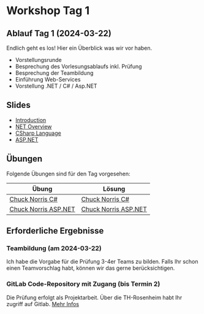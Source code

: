 # Workshop Tag 1

## Ablauf Tag 1 (2024-03-22)

Endlich geht es los! Hier ein Überblick was wir vor haben.

- Vorstellungsrunde
- Besprechung des Vorlesungsablaufs inkl. Prüfung
- Besprechung der Teambildung
- Einführung Web-Services
- Vorstellung .NET / C# / Asp.NET

## Slides

- [Introduction](../../slides/Introduction.pdf)
- [NET Overview](../../slides/NET%20Overview.pdf)
- [CSharp Language](../../slides/CSharp%20Language.pdf)
- [ASP.NET](../../slides/Web%20Services%20mit%20ASP.NET.pdf)

## Übungen

Folgende Übungen sind für den Tag vorgesehen:

| Übung                                                                             | Lösung                                                                            |
| --------------------------------------------------------------------------------- | --------------------------------------------------------------------------------- |
| [Chuck Norris C#](../../modules/01%20csharp/exercises/ConsoleChuckNorrisService/) | [Chuck Norris C#](../../modules/01%20csharp/solutions/ConsoleChuckNorrisService/) |
| [Chuck Norris ASP.NET](../../modules/02%20aspnet_basics/exercises/01_AspNetCoreChuckNorrisService/) | [Chuck Norris ASP.NET](../../modules/02%20aspnet_basics/solutions/01_AspNetCoreChuckNorrisService/) |

## Erforderliche Ergebnisse

### Teambildung (am 2024-03-22)

Ich habe die Vorgabe für die Prüfung 3-4er Teams zu bilden. Falls Ihr schon einen Teamvorschlag habt, können wir das gerne berücksichtigen.

### GitLab Code-Repository mit Zugang (bis Termin 2)

Die Prüfung erfolgt als Projektarbeit. Über die TH-Rosenheim habt Ihr zugriff auf Gitlab. [Mehr Infos](../../00_prerequisites/setup_instructions.md)
